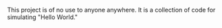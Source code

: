 This project is of no use to anyone anywhere.  It is a collection of code for simulating "Hello World."